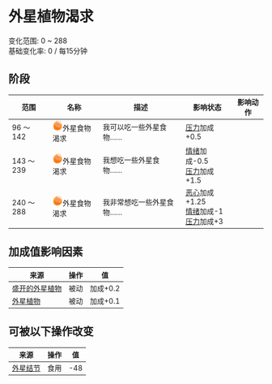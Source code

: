 # 外星植物渴求  
变化范围: 0 ~ 288  
基础变化率: 0 / 每15分钟  
## 阶段  
范围  |  名称  |  描述  |  影响状态  |  影响动作  
----  |  ----  |  ----  |  ----  |  ----  
96 ～ 142  |  <img decoding="async" src="Sprite/AlienCravings.png" style="width:20px;">外星食物渴求  |  我可以吃一些外星食物……  |  [压力](Stress.md)加成+0.5  |    
143 ～ 239  |  <img decoding="async" src="Sprite/AlienCravings.png" style="width:20px;">外星食物渴求  |  我想吃一些外星食物……  |  [情绪](Morale.md)加成-0.5<br>[压力](Stress.md)加成+1.5  |    
240 ～ 288  |  <img decoding="async" src="Sprite/AlienCravings.png" style="width:20px;">外星食物渴求  |  我非常想吃一些外星食物……  |  [恶心](Nausea.md)加成+1.25<br>[情绪](Morale.md)加成-1<br>[压力](Stress.md)加成+3  |    
## 加成值影响因素  
来源  |  操作  |  值  
----  |  ----  |  ----  
[盛开的外星植物](AlienGrowth.md)  |  被动  |  加成+0.2  
[外星植物](AlienGrowthCleared.md)  |  被动  |  加成+0.1  
## 可被以下操作改变  
来源  |  操作  |  值  
----  |  ----  |  ----  
[外星结节](AlienNodule.md)  |  食用  |  -48  
